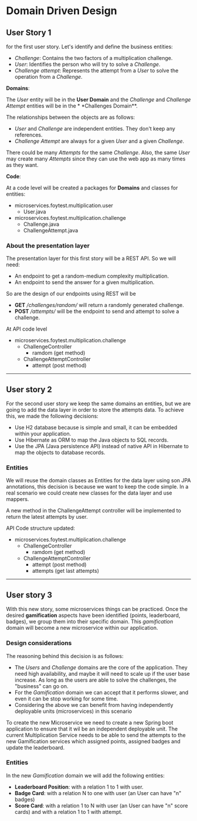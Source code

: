 # Domain Driven Design

## User Story 1

for the first user story. Let's identify and define the business entities:

- _Challenge_: Contains the two factors of a multiplication challenge.
- _User_: Identifies the person who will try to solve a _Challenge_.
- _Challenge attempt_: Represents the attempt from a _User_ to solve the operation from a _Challenge_.

**Domains**:

The _User_ entity will be in the **User Domain** and the _Challenge_ and _Challenge Attempt_ entities will be in the \*
\*Challenges Domain\*\*.

The relationships between the objects are as follows:

- _User_ and _Challenge_ are independent entities. They don't keep any references.
- _Challenge Attempt_ are always for a given _User_ and a given _Challenge_.

There could be many _Attempts_ for the same _Challenge_. Also, the same _User_ may create many _Attempts_ since they can
use the web app as many times as they want.

**Code**:

At a code level will be created a packages for **Domains** and classes for entities:

- microservices.foytest.multiplication.user
  - User.java
- microservices.foytest.multiplication.challenge
  - Challenge.java
  - ChallengeAttempt.java

### About the presentation layer

The presentation layer for this first story will be a REST API. So we will need:

- An endpoint to get a random-medium complexity multiplication.
- An endpoint to send the answer for a given multiplication.

So are the design of our endpoints using REST will be

- **GET** _/challenges/random/_ will return a randomly generated challenge.
- **POST** _/attempts/_ will be the endpoint to send and attempt to solve a challenge.

At API code level

- microservices.foytest.multiplication.challenge
  - ChallengeController
    - ramdom (get method)
  - ChallengeAttemptController
    - attempt (post method)

---

## User story 2

For the second user story we keep the same domains an entities, but we are going to add the data layer in order to store
the attempts data.
To achieve this, we made the following decisions:

- Use H2 database because is simple and small, it can be embedded within your application.
- Use Hibernate as ORM to map the Java objects to SQL records.
- Use the JPA (Java persistence API) instead of native API in Hibernate to map the objects to database records.

### Entities

We will reuse the domain classes as Entities for the data layer using son JPA annotations, this decision is because we
want to keep the code simple. In a real scenario we could create new classes for the data layer and use mappers.

A new method in the ChallengeAttempt controller will be implemented to return the latest attempts by user.

API Code structure updated:

- microservices.foytest.multiplication.challenge
  - ChallengeController
    - ramdom (get method)
  - ChallengeAttemptController
    - attempt (post method)
    - attempts (get last attempts)

---

## User story 3

With this new story, some microservices things can be practiced.
Once the desired **gamification** aspects have been identified (points, leaderboard, badges), we group them into their
specific domain. This _gamification_ domain will become a new microservice within our application.

### Design considerations

The reasoning behind this decision is as follows:

- The _Users_ and _Challenge_ domains are the core of the application. They need high availability, and maybe it will
  need to scale up if the user base increase. As long as the users are able to solve the challenges, the "business" can
  go on.
- For the _Gamification_ domain we can accept that it performs slower, and even it can be stop working for some time.
- Considering the above we can benefit from having independently deployable units (microservices) in this scenario

To create the new Microservice we need to create a new Spring boot application to ensure that it wil be an independent
deployable unit.
The current Multiplication Service needs to be able to send the attempts to the new Gamification services which assigned
points, assigned badges and update the leaderboard.

### Entities

In the new _Gamification_ domain we will add the following entities:

- **Leaderboard Position**: with a relation 1 to 1 with user.
- **Badge Card**: with a relation N to one with user (an User can have "n" badges)
- **Score Card**: with a relation 1 to N with user (an User can have "n" score cards) and with a relation 1 to 1 with attempt.

